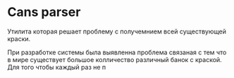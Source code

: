 # Cans parser 
Утилита которая решает проблему с получемнием всей существующей краски.

При разработке системы была выявленна проблема связаная с тем что в мире существует большое колличество различный банок с краской.
Для того чтобы каждый раз не п